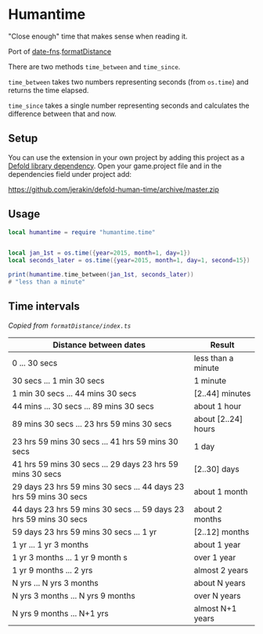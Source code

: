 # Humantime
"Close enough" time that makes sense when reading it.

Port of [date-fns](https://date-fns.org).[formatDistance](https://github.com/date-fns/date-fns/blob/main/src/formatDistance/index.ts)

There are two methods `time_between` and `time_since`. 

`time_between` takes two numbers representing seconds (from `os.time`) and returns the time elapsed.

`time_since` takes a single number representing seconds and calculates the difference between that and now.


## Setup
You can use the extension in your own project by adding this project as a [Defold library dependency](http://www.defold.com/manuals/libraries/). Open your game.project file and in the dependencies field under project add:

https://github.com/jerakin/defold-human-time/archive/master.zip

## Usage
```lua
local humantime = require "humantime.time"


local jan_1st = os.time({year=2015, month=1, day=1})
local seconds_later = os.time({year=2015, month=1, day=1, second=15})

print(humantime.time_between(jan_1st, seconds_later))
# "less than a minute"
```
 
 ## Time intervals
_Copied from `formatDistance/index.ts`_

 Distance between dates                                            | Result              |
-------------------------------------------------------------------|---------------------|
 0 ... 30 secs                                                     | less than a minute  |
 30 secs ... 1 min 30 secs                                         | 1 minute            |
 1 min 30 secs ... 44 mins 30 secs                                 | [2..44] minutes     |
 44 mins ... 30 secs ... 89 mins 30 secs                           | about 1 hour        |
 89 mins 30 secs ... 23 hrs 59 mins 30 secs                        | about [2..24] hours |
 23 hrs 59 mins 30 secs ... 41 hrs 59 mins 30 secs                 | 1 day               |
 41 hrs 59 mins 30 secs ... 29 days 23 hrs 59 mins 30 secs         | [2..30] days        |
 29 days 23 hrs 59 mins 30 secs ... 44 days 23 hrs 59 mins 30 secs | about 1 month       |
 44 days 23 hrs 59 mins 30 secs ... 59 days 23 hrs 59 mins 30 secs | about 2 months      |
 59 days 23 hrs 59 mins 30 secs ... 1 yr                           | [2..12] months      |
 1 yr ... 1 yr 3 months                                            | about 1 year        |
 1 yr 3 months ... 1 yr 9 month s                                  | over 1 year         |
 1 yr 9 months ... 2 yrs                                           | almost 2 years      |
 N yrs ... N yrs 3 months                                          | about N years       |
 N yrs 3 months ... N yrs 9 months                                 | over N years        |
 N yrs 9 months ... N+1 yrs                                        | almost N+1 years    |
